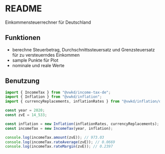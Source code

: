# README

Einkommensteuerrechner für Deutschland



## Funktionen

- berechne Steuerbetrag, Durchschnittssteuersatz und Grenzsteuersatz für zu versteuerndes Einkommen
- sample Punkte für Plot
- nominale und reale Werte



## Benutzung

```ts
import { IncomeTax } from "@vwkd/income-tax-de";
import { Inflation } from "@vwkd/inflation";
import { currencyReplacements, inflationRates } from "@vwkd/inflation/de";

const year = 2020;
const zvE = 14_533;

const inflation = new Inflation(inflationRates, currencyReplacements);
const incomeTax = new IncomeTax(year, inflation);

console.log(incomeTax.amount(zvE)); // 973.03
console.log(incomeTax.rateAverage(zvE)); // 0.0669
console.log(incomeTax.rateMargin(zvE)); // 0.2397
```
